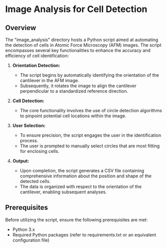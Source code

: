 # Image Analysis for Cell Detection

## Overview

The "image_analysis" directory hosts a Python script aimed at automating the detection of cells in Atomic Force Microscopy (AFM) images. The script encompasses several key functionalities to enhance the accuracy and efficiency of cell identification:

1. **Orientation Detection:**
   - The script begins by automatically identifying the orientation of the cantilever in the AFM image.
   - Subsequently, it rotates the image to align the cantilever perpendicular to a standardized reference direction.

2. **Cell Detection:**
   - The core functionality involves the use of circle detection algorithms to pinpoint potential cell locations within the image.

3. **User Selection:**
   - To ensure precision, the script engages the user in the identification process.
   - The user is prompted to manually select circles that are most fitting for enclosing cells.

4. **Output:**
   - Upon completion, the script generates a CSV file containing comprehensive information about the position and shape of the detected cells.
   - The data is organized with respect to the orientation of the cantilever, enabling subsequent analyses.

## Prerequisites

Before utilizing the script, ensure the following prerequisites are met:

- Python 3.x
- Required Python packages (refer to requirements.txt or an equivalent configuration file)

